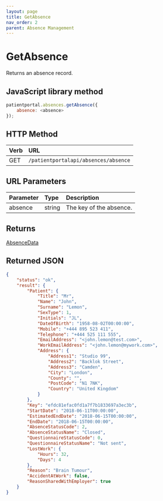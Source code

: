 ```yaml
---
layout: page
title: GetAbsence
nav_order: 2
parent: Absence Management
---
```


# GetAbsence

Returns an absence record.

## JavaScript library method

```javascript
patientportal.absences.getAbsence({
    absence: <absence>
});
```

## HTTP Method

| Verb | URL                                               |
|:-----|:--------------------------------------------------|
| GET | `/patientportalapi/absences/absence` |

## URL Parameters

| Parameter | Type   | Description                                                 |
|:----------|:-------|:------------------------------------------------------------|
| absence | string | The key of the absence. |

## Returns

[AbsenceData](../objects-and-data-types/absencedata)

## Returned JSON

```json
{
    "status": "ok",
    "result": {
        "Patient": {
            "Title": "Mr",
            "Name": "John",
            "Surname": "Lemon",
            "SexType": 1,
            "Initials": "JL",
            "DateOfBirth": "1958-08-02T00:00:00",
            "Mobile": "+444 895 523 411",
            "Telephone": "+444 525 111 555",
            "EmailAddress": "<john.lemon@test.com>",
            "WorkEmailAddress": "<john.lemon@mywork.com>",
            "Address": {
                "Address1": "Studio 99",
                "Address2": "Backlok Street",
                "Address3": "Camden",
                "City": "London",
                "County": "",
                "PostCode": "N1 7NK",
                "Country": "United Kingdom"
            }
        },
        "Key": "efdc81efac0fd1a7f7b1833697a3ec3b",
        "StartDate": "2018-06-11T00:00:00",
        "EstimatedEndDate": "2018-06-15T00:00:00",
        "EndDate": "2018-06-15T00:00:00",
        "AbsenceStatusCode": 2,
        "AbsenceStatusName": "Closed",
        "QuestionnaireStatusCode": 0,
        "QuestionnaireStatusName": "Not sent",
        "LostWork": {
            "Hours": 32,
            "Days": 4
        },
        "Reason": "Brain Tumour",
        "AccidentAtWork": false,
        "ReasonSharedWithEmployer": true
    }
}
```
